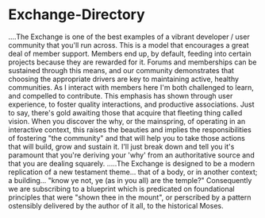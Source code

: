 # Exchange-Directory
....The Exchange is one of the best examples of a vibrant developer / user community that you'll run across. This is a model that encourages a great deal of member support. Members end up, by default, feeding into certain projects because they are rewarded for it. Forums and memberships can be sustained through this means, and our community demonstrates that choosing the appropriate drivers are key to maintaining active, healthy communities. As I interact with members here I'm both challenged to learn, and compelled to contribute. This emphasis has shown through user experience, to foster quality interactions, and productive associations. Just to say, there's gold awaiting those that acquire that fleeting thing called vision. When you discover the why, or the mainspring, of operating in an interactive context, this raises the beauties and implies the responsibilities of fostering "the community" and that will help you to take those actions that will build, grow and sustain it. I'll just break down and tell you it's paramount that you're deriving your 'why' from an authoritative source and that you are dealing squarely.
.....The Exchange is designed to be a modern replication of a new testament theme... that of a body, or in another context; a building... "know ye not, ye (as in you all) are the temple?" Consequently we are subscribing to a blueprint which is predicated on foundational principles that were "shown thee in the mount", or perscribed by a pattern ostensibly delivered by the author of it all, to the historical Moses.
